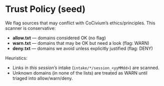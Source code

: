 # Trust Policy (seed)
We flag sources that may conflict with CoCivium’s ethics/principles. This scanner is conservative:
- **allow.txt** — domains considered OK (no flag)
- **warn.txt**  — domains that may be OK but need a look (flag: WARN)
- **deny.txt**  — domains we avoid unless explicitly justified (flag: DENY)

Heuristics:
- Links in *this session’s* intake (`intake/*/session_<yyMMdd>`) are scanned.
- Unknown domains (in none of the lists) are treated as WARN until triaged into allow/warn/deny.
